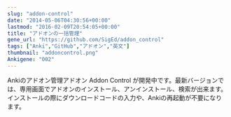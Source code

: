 ```yaml
---
slug: "addon-control"
date: "2014-05-06T04:30:56+00:00"
lastmod: "2016-02-09T20:54:05+00:00"
title: "アドオンの一括管理"
gene_url: "https://github.com/SigEd/addon_control"
tags: ["Anki","GitHub","アドオン","英文"]
thumbnail: "addoncontrol.png"
Ankigene: "002"
---
```

Ankiのアドオン管理アドオン Addon Control が開発中です。最新バージョンでは、専用画面でアドオンのインストール、アンインストール、検索が出来ます。インストールの際にダウンロードコードの入力や、Ankiの再起動が不要になります。

